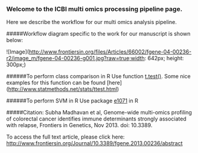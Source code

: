 ### Welcome to the ICBI multi omics processing pipeline page.
Here we describe the workflow for our multi omics analysis pipeline. 

#####Workflow diagram specific to the work for our manuscript is shown below:

![Image](http://www.frontiersin.org/files/Articles/66002/fgene-04-00236-r2/image_m/fgene-04-00236-g001.jpg?raw=true;width: 642px; height: 300px;)

######To perform class comparison in R
Use function [t.test()](http://stat.ethz.ch/R-manual/R-patched/library/stats/html/t.test.html). 
Some nice examples for this function can be found [here] (http://www.statmethods.net/stats/ttest.html)

######To perform SVM in R
Use package [e1071](http://cran.r-project.org/web/packages/e1071/e1071.pdf) in R


#####Citation:
Subha Madhavan et al, Genome-wide multi-omics profiling of colorectal cancer identifies immune determinants strongly associated with relapse, Frontiers in Genetics, Nov 2013. doi: 10.3389.

To access the full text article, please click here: http://www.frontiersin.org/Journal/10.3389/fgene.2013.00236/abstract

